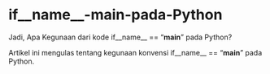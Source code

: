 # if__name__-__main__-pada-Python
Jadi, Apa Kegunaan dari kode if__name__ == “__main__” pada Python?

Artikel ini mengulas tentang kegunaan konvensi if__name__ == “__main__” pada Python.
